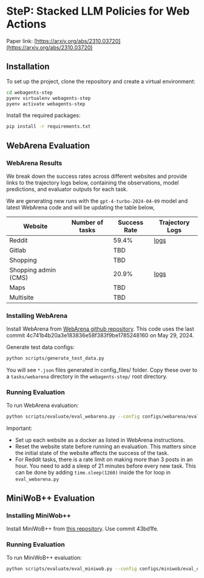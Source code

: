 # SteP: Stacked LLM Policies for Web Actions

Paper link: [https://arxiv.org/abs/2310.03720](https://arxiv.org/abs/2310.03720)

## Installation

To set up the project, clone the repository and create a virtual environment:

```bash
cd webagents-step
pyenv virtualenv webagents-step
pyenv activate webagents-step
```

Install the required packages:

```bash
pip install -r requirements.txt
```

## WebArena Evaluation

### WebArena Results

We break down the success rates across different websites and provide links to the trajectory logs below, containing the observations, model predictions, and evaluator outputs for each task.

We are generating new runs with the `gpt-4-turbo-2024-04-09` model and latest WebArena code and will be updating the table below,

| Website | Number of tasks              | Success Rate | Trajectory Logs             |
|---------|--------------------|--------------|------------------|
| Reddit  |  | 59.4%        | [logs](link) |
| Gitlab  |  | TBD       | |
| Shopping  |  | TBD       | |
| Shopping admin (CMS)  |  | 20.9%        | [logs](link) |
| Maps  |  | TBD       | |
| Multisite  |  |   TBD    | |


### Installing WebArena
Install WebArena from [WebArena github repository](https://github.com/web-arena-x/webarena). This code uses the last commit 4c741b4b20a3e183836e58f383f9be1785248160 on May 29, 2024.

Generate test data configs:
```bash
python scripts/generate_test_data.py
```
You will see `*.json` files generated in config_files/ folder. Copy these over to a `tasks/webarena` directory in the `webagents-step/` root directory.

### Running Evaluation

To run WebArena evaluation:
```bash
python scripts/evaluate/eval_webarena.py --config configs/webarena/eval_openai_agent.yml
```

Important:
* Set up each website as a docker as listed in WebArena instructions.
* Reset the website state before running an evaluation. This matters since the initial state of the website affects the success of the task.
* For Reddit tasks, there is a rate limit on making more than 3 posts in an hour. You need to add a sleep of 21 minutes before every new task. This can be done by adding `time.sleep(1260)` inside the for loop in `eval_webarena.py`

## MiniWoB++ Evaluation

### Installing MiniWob++
Install MiniWoB++ from [this repository](https://github.com/Farama-Foundation/miniwob-plusplus). Use commit 43bd1fe.

### Running Evaluation

To run MiniWoB++ evaluation:
```bash
python scripts/evaluate/eval_miniwob.py --config configs/miniwob/eval_openai_agent.yml
```